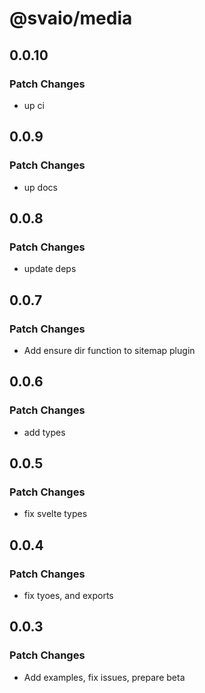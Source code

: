 # @svaio/media

## 0.0.10

### Patch Changes

- up ci

## 0.0.9

### Patch Changes

- up docs

## 0.0.8

### Patch Changes

- update deps

## 0.0.7

### Patch Changes

- Add ensure dir function to sitemap plugin

## 0.0.6

### Patch Changes

- add types

## 0.0.5

### Patch Changes

- fix svelte types

## 0.0.4

### Patch Changes

- fix tyoes, and exports

## 0.0.3

### Patch Changes

- Add examples, fix issues, prepare beta
